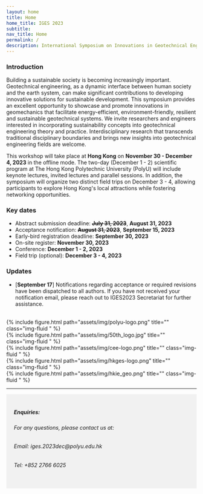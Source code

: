 ```yaml
---
layout: home
title: Home
home_title: IGES 2023
subtitle:
nav_title: Home
permalink: /
description: International Symposium on Innovations in Geotechnical Engineering towards Sustainability
---
```


<!-- <h5 style="text-align:center;"><a href="https://neurips.cc/Register2">[click here for registration]</a></h5>
<h5 style="text-align:center;"><a href="https://forms.gle/Zk9owxUBPf54DRnYA">[click here to submit your questions to our panelists]</a></h5> -->

### Introduction

Building a sustainable society is becoming increasingly important. Geotechnical engineering, as a dynamic interface between human society and the earth system, can make significant contributions to developing innovative solutions for sustainable development. This symposium provides an excellent opportunity to showcase and promote innovations in geomechanics that facilitate energy-efficient, environment-friendly, resilient and sustainable geotechnical systems. We invite researchers and engineers interested in incorporating sustainability concepts into geotechnical engineering theory and practice. Interdisciplinary research that transcends traditional disciplinary boundaries and brings new insights into geotechnical engineering fields are welcome.

This workshop will take place at **Hong Kong** on **November 30 - December 4, 2023** in the offline mode. The two-day (December 1 - 2) scientific program at The Hong Kong Polytechnic University (PolyU) will include keynote lectures, invited lectures and parallel sessions. In addition, the symposium will organize two distinct field trips on December 3 - 4, allowing participants to explore Hong Kong's local attractions while fostering networking opportunities. 



### Key dates
* Abstract submission deadline: **~~July 31, 2023~~**, **August 31, 2023**  <br>
* Acceptance notification:   **~~August 31, 2023~~**, **September 15, 2023**   <br>
* Early-bird registration deadline: **September 30, 2023** <br>
* On-site register: **November 30, 2023** <br>
* Conference: **December 1 -  2, 2023** <br>
* Field trip (optional): **December 3 - 4, 2023** <br>


### Updates
* [**September 17**] Notifications regarding acceptance or required revisions have been dispatched to all authors. If you have not received your notification email, please reach out to  IGES2023 Secretariat for further assistance.
<br>

<div class="row justify-content-sm-left">
    <div class="col-sm-3 align-self-center">
        {% include figure.html path="assets/img/polyu-logo.png" title="" class="img-fluid " %}
    </div>
    <div class="col-sm-3">
        {% include figure.html path="assets/img/50th_logo.jpg" title="" class="img-fluid " %}
    </div>
</div>


<div class="row justify-content-sm-left">
    <div class="col-sm-3 align-self-center">
        {% include figure.html path="assets/img/cee-logo.png" title="" class="img-fluid " %}
    </div>
    <div class="col-sm-3 align-self-center">
        {% include figure.html path="assets/img/hkges-logo.png" title="" class="img-fluid " %}
    </div>
        <div class="col-sm-3 align-self-center">
        {% include figure.html path="assets/img/hkie_geo.png" title="" class="img-fluid " %}
    </div>
</div>




----
<div style="background-color:rgba(0, 0, 0, 0.0470588);padding:40px 0; vertical-align: ; padding:20px 20px;">
<h5>Enquiries:</h5>
<h6>For any questions, please contact us at: </h6>
<h6>Email: iges.2023dec@polyu.edu.hk</h6>
<h6>Tel: +852 2766 6025</h6>
</div>




